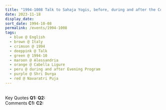 ```yaml
---
title: "1994-1008 Talk to Sahaja Yogis, before, during and after the Concert of Nishat Khān, Evening Program the day before Navarātri Pūjā (4th Day), Tent, Cabella Ligure, Alessandria, Italy"
date: 2023-11-18
display_date: 
sort_date: 1994-10-08
permalink: /events/1994-1008
tags:
  - blue @ English
  - brown @ Italy
  - crimson @ 1994
  - deeppink @ Talk
  - green @ 1994-10
  - maroon @ Alessandria
  - orange @ Cabella Ligure
  - peru @ during and after Evening Program
  - purple @ Shri Durga
  - red @ Navaratri Puja
---
```


<br>

<wave-list>
  <list-title color="DarkSeaGreen" width="55">Key Quotes</list-title>
  <list-item color="BlanchedAlmond" width="280"><b>Q1:</b> <i></i></list-item>
  <list-item color="Lavender" width="280"><b>Q2:</b> <i></i></list-item>
</wave-list>

<br>

<wave-list>
  <list-title color="DarkSeaGreen" width="55">Comments</list-title>
  <list-item color="BlanchedAlmond" width="280"><b>C1:</b> <i></i></list-item>
  <list-item color="Lavender" width="280"><b>C2:</b> <i></i></list-item>
</wave-list>